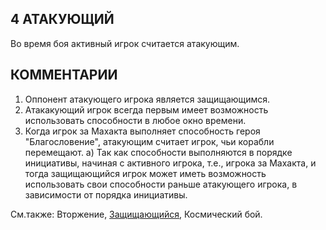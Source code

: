 4 АТАКУЮЩИЙ
---

Во время боя активный игрок считается атакующим.

КОММЕНТАРИИ
---
1) Оппонент атакующего игрока является защищающимся.
2) Атакакующий игрок всегда первым имеет возможность использовать способности в любое окно времени.
3) Когда игрок за Махакта выполняет способность героя "Благословение", атакующим считает игрок, чьи корабли перемещают.
   а) Так как способности выполняются в порядке инициативы, начиная с активного игрока, т.е., игрока за Махакта, и тогда защищающийся игрок может иметь возможность использовать свои способности раньше атакующего игрока, в зависимости от порядка инициативы.


См.также: Вторжение, [Защищающийся](defender.md), Космический бой.
